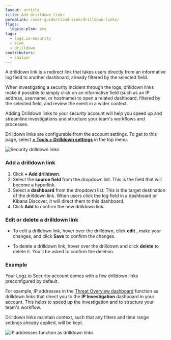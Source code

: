 ```yaml
---
layout: article
title: Add drilldown links
permalink: /user-guide/cloud-siem/drilldown-links/
flags:
  logzio-plan: pro
tags:
  - logz.io-security
  - siem
  - drilldown
contributors:
  - shalper
---
```


A drilldown link is a redirect link that takes users directly from an informative log field to another dashboard, already filtered by the selected field.

When investigating a security incident through the logs, drilldown links make it possible to simply click on an informative field (such as an IP address, username, or hostname) to open a related dashboard, filtered by the selected field, and review the event in a wider context.

Adding Drilldown links to your security account will help you speed up and streamline investigations and structure your team's workflows and processes.

Drilldown links are configurable from the account settings. To get to this page,
select [**<i class="li li-gear"></i> > Tools > Drilldown settings**](https://app.logz.io/#/dashboard/settings/drilldowns) in the top menu.

![Security drilldown links](https://dytvr9ot2sszz.cloudfront.net/logz-docs/siem/siem-drilldown-links.png)

### Add a drilldown link

1. Click **+ Add drilldown**.
2. Select the **source field** from the dropdown list. This is the field that will become a hyperlink.
3. Select a **dashboard** from the dropdown list. This is the target destination of the drilldown link. When users click the log field in a dashboard or Kibana Discover, it will direct them to this dashboard.
4. Click **Add** to confirm the new drilldown link.

### Edit or delete a drilldown link

* To edit a drilldown link, hover over the drilldown, click **edit** <i class="li li-pencil"></i>, make your changes, and click **Save** to confirm the changes.

* To delete a drilldown link, hover over the drilldown and click **delete** <i class="li li-trash"></i> to delete it. You'll be asked to confirm the deletion.


### Example

Your Logz.io Security account comes with a few drilldown links preconfigured by default.

For example, IP addresses in the [Threat Overview dashboard](https://app.logz.io/#/dashboard/security/threats/overview) function as drilldown links that direct you to the **IP Investigation** dashboard in your account. This helps to speed up the investigation and to structure your team's workflow.

Drilldown links maintain context, such that any filters and time range settings already applied, will be kept.

![IP addresses function as drilldown links](https://dytvr9ot2sszz.cloudfront.net/logz-docs/siem/drilldown-example.png)